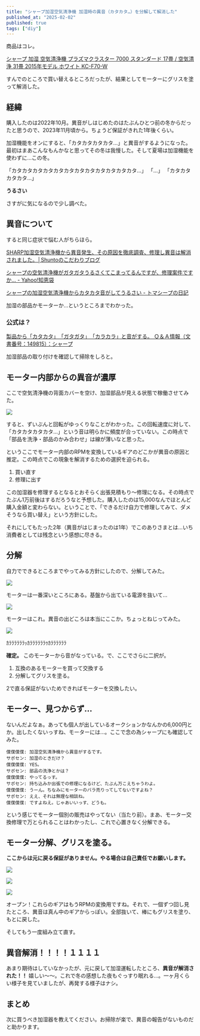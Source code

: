 ```yaml
---
title: "シャープ加湿空気清浄機 加湿時の異音（カタカタ…）を分解して解消した"
published_at: "2025-02-02"
published: true
tags: ["diy"]
---
```


商品はコレ。

[シャープ 加湿 空気清浄機 プラズマクラスター 7000 スタンダード 17畳 / 空気清浄 31畳 2015年モデル ホワイト KC-F70-W](https://amzn.asia/d/5YbCSuN)

すんでのところで買い替えるところだったが、結果としてモーターにグリスを塗って解消した。

## 経緯

購入したのは2022年10月。異音がしはじめたのはたぶんひとつ前の冬からだったと思うので、2023年11月頃から。ちょうど保証がきれた1年後くらい。

加湿機能をオンにすると、「カタカタカタカタ…」と異音がするようになった。最初はまあこんなもんかなと思ってその冬は我慢した。そして夏場は加湿機能を使わずに…この冬。

「カタカタカタカタカタカタカタカタカタカタカタカタ...」
「...」
「カタカタカタカタ...」

**うるさい**

さすがに気になるので少し調べた。

## 異音について

すると同じ症状で悩む人がちらほら。

[SHARP加湿空気清浄機から異音発生、その原因を徹底調査、修理し異音は解消されました。│Shuntoのこだわりブログ](https://shunto2136.synology.me/wordpress/identifying-and-fixing-the-cause-of-noise-in-sharp-humidifier-air-purifier-resolved/)

[シャープの空気清浄機がガタガタうるさくてこまってるんですが、修理案件ですか\.\.\. \- Yahoo\!知恵袋](https://detail.chiebukuro.yahoo.co.jp/qa/question_detail/q12273254097)

[シャープの加湿空気清浄機からカタカタ音がしてうるさい \- トマシープの日記](https://bibinbaday.hatenadiary.jp/entry/2021/12/08/210631)

加湿の部品かモーターか…というところまでわかった。

### 公式は？

[製品から「カタカタ」　「ガタガタ」　「カラカラ」と音がする。 Ｑ＆Ａ情報（文書番号：149815）：シャープ](https://cs.sharp.co.jp/faq/qa?qid=149815)

加湿部品の取り付けを確認して掃除をしろと。

## モーター内部からの異音が濃厚

ここで空気清浄機の背面カバーを空け、加湿部品が見える状態で稼働させてみた。

![](/images/humidifying_air_purifier/2025-02-02-18-29-47.png)

すると、ずいぶんと回転がゆっくりなことがわかった。この回転速度に対して、「カタカタカタカタ...」という音は明らかに頻度が合っていない。この時点で「部品を洗浄・部品のかみ合わせ」は線が薄いなと思った。

というここでモーター内部のRPMを変換しているギアのどこかが異音の原因と推定。この時点でこの現象を解消するための選択を迫られる。

1. 買い直す
2. 修理に出す

この加湿器を修理するとなるとおそらく出張見積もり〜修理になる。その時点でたぶん1万前後はするだろうなと予想した。購入したのは15,000なんでほとんど購入金額と変わらない。ということで、「できるだけ自力で修理してみて、ダメそうなら買い替え」という方針にした。

それにしてもたった2年（異音がはじまったのは1年）でこのありさまとは…いち消費者としては残念という感想に尽きる。

## 分解

自力でできるところまでやってみる方針にしたので、分解してみた。

![](/images/humidifying_air_purifier/2025-02-02-18-31-03.png)

モーターは一番深いところにある。基盤から出ている電源を抜いて…

![](/images/humidifying_air_purifier/2025-02-02-18-31-39.png)

モーターはこれ。異音の出どころは本当にここか。ちょっとねじってみた。

![](/images/humidifying_air_purifier/2025-02-02-18-33-17.png)

ｶﾗﾗﾗﾗﾗﾗｯｶﾗﾗﾗﾗﾗﾗｩｶﾗﾗﾗﾗﾗﾗ

**確定。** このモーターから音がなっている。で、ここでさらに二択が。

1. 互換のあるモーターを買って交換する
2. 分解してグリスを塗る。

2で直る保証がないためできればモーターを交換したい。

## モーター、見つからず…

ないんだよなぁ。あっても個人が出しているオークションかなんかの6,000円とか。出したくないっすね、モーターには…。ここで念の為シャープにも確認してみた。

```
僕僕僕僕: 加湿空気清浄機から異音がするです。
サポセン: 加湿のときだけ？
僕僕僕僕: YES。
サポセン: 部品の洗浄とかは？
僕僕僕僕: やってるっす。
サポセン: 持ち込みか出張での修理になるけど、たぶん万こえちゃうわよ。
僕僕僕僕: うーん。ちなみにモーターのバラ売りってしてないですよね？
サポセン: ええ、それは無理な相談ね。
僕僕僕僕: ですよねえ。じゃあいいっす、どうも。
```

という感じでモーター個別の販売はやってない（当たり前）。まあ、モーター交換修理で万とられることはわかったし、これで心置きなく分解できる。

## モーター分解、グリスを塗る。

**ここからは元に戻る保証がありません。やる場合は自己責任でお願いします。**

![](/images/humidifying_air_purifier/2025-02-02-18-40-19.png)

![](/images/humidifying_air_purifier/2025-02-02-18-40-33.png)

![](/images/humidifying_air_purifier/2025-02-02-18-40-52.png)

オープン！これらのギアはもうRPMの変換用ですね。それで、一個ずつ回し見たところ、異音は真ん中のギアからっぽい。全部抜いて、棒にもグリスを塗り、もとに戻した。

そしてもう一度組み立て直す。

## 異音解消！！！！１１１１

あまり期待はしていなかったが、元に戻して加湿運転したところ、**異音が解消された！！** 嬉しい〜〜。これで冬の感想した夜もぐっすり眠れる…。一ヶ月くらい様子を見ていましたが、再発する様子はナシ。

## まとめ

次に買うべき加湿器を教えてください。お掃除が楽で、異音の報告がないものだと助かります。
